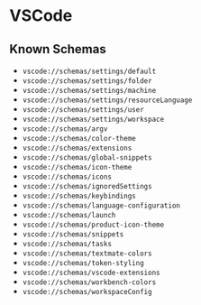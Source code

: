 # VSCode

## Known Schemas

- `vscode://schemas/settings/default`
- `vscode://schemas/settings/folder`
- `vscode://schemas/settings/machine`
- `vscode://schemas/settings/resourceLanguage`
- `vscode://schemas/settings/user`
- `vscode://schemas/settings/workspace`
- `vscode://schemas/argv`
- `vscode://schemas/color-theme`
- `vscode://schemas/extensions`
- `vscode://schemas/global-snippets`
- `vscode://schemas/icon-theme`
- `vscode://schemas/icons`
- `vscode://schemas/ignoredSettings`
- `vscode://schemas/keybindings`
- `vscode://schemas/language-configuration`
- `vscode://schemas/launch`
- `vscode://schemas/product-icon-theme`
- `vscode://schemas/snippets`
- `vscode://schemas/tasks`
- `vscode://schemas/textmate-colors`
- `vscode://schemas/token-styling`
- `vscode://schemas/vscode-extensions`
- `vscode://schemas/workbench-colors`
- `vscode://schemas/workspaceConfig`
